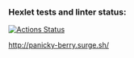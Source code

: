 ### Hexlet tests and linter status:
[![Actions Status](https://github.com/kirill-kopylov/layout-designer-project-lvl1/workflows/hexlet-check/badge.svg)](https://github.com/kirill-kopylov/layout-designer-project-lvl1/actions)

http://panicky-berry.surge.sh/